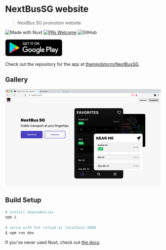 # NextBusSG website

> NextBus SG promotion website

![Made with Nuxt](https://img.shields.io/badge/Made%20With-Nuxt-008c78?style=flat-square)
[![PRs Welcome](https://img.shields.io/badge/PRs-welcome-brightgreen.svg?style=flat-square)](http://makeapullrequest.com)
![GitHub](https://img.shields.io/github/license/themindstorm/NextBusSg?style=flat-square)

<a href='https://play.google.com/store/apps/details?id=com.themindstorm.nextbussg&pcampaignid=pcampaignidMKT-Other-global-all-co-prtnr-py-PartBadge-Mar2515-1'><img height="55" alt='Get it on Google Play' src='./readme-images/badges/google_play.png'/></a>

Check out the repository for the app at [themindstorm/NextBusSG](https://github.com/themindstorm/NextBusSG).

## Gallery
![Web view](./readme-images/gallery/web1.png)

## Build Setup

```bash
# install dependencies
npm i

# serve with hot reload at localhost:3000
$ npm run dev
```

If you've never used Nuxt, check out [the docs](https://nuxtjs.org).
